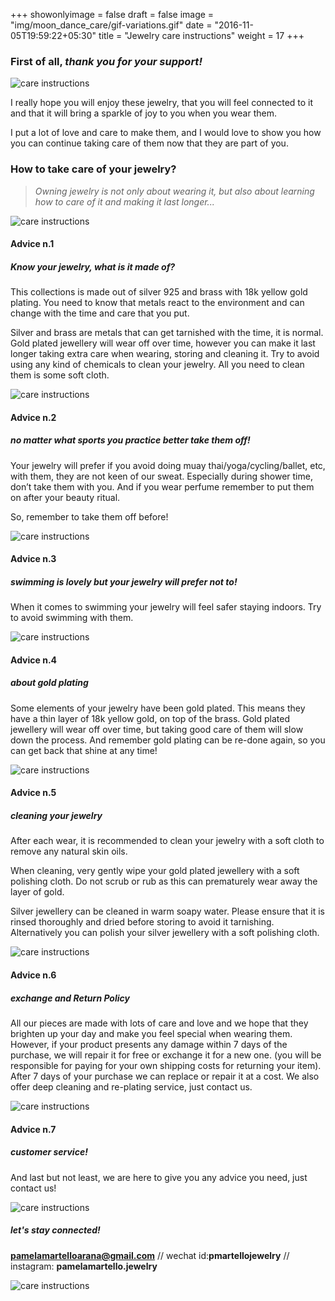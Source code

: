 +++
showonlyimage = false
draft = false
image = "img/moon_dance_care/gif-variations.gif"
date = "2016-11-05T19:59:22+05:30"
title = "Jewelry care instructions"
weight = 17
+++
<!--more-->

### First of all, *thank you for your support!* 

![care instructions](/img/moon_dance_care/care_6.png)

I really hope you will enjoy these jewelry, that you will feel connected to it and that it will bring a sparkle of joy to you when you wear them. 

I put a lot of love and care to make them, and I would love to show you how you can continue taking care of them now that they are part of you.

### How to take care of your jewelry?

>*Owning jewelry is not only about wearing it, but also about learning how to care of it and making it last longer...*

![care instructions](/img/moon_dance_care/care_7.png)

#### Advice n.1 
##### *Know your jewelry, what is it made of?*

This collections is made out of silver 925 and brass with 18k yellow gold plating. You need to know that metals react to the environment and can change with the time and care that you put.

Silver and brass are metals that can get tarnished with the time, it is normal. Gold plated jewellery will wear off over time, however you can make it last longer taking extra care when wearing, storing and cleaning it. 
Try to avoid using any kind of chemicals to clean your jewelry. All you need to clean them is some soft cloth.

![care instructions](/img/moon_dance_care/care_1.png)

#### Advice n.2
##### *no matter what sports you practice better take them off!*

Your jewelry will prefer if you avoid doing muay thai/yoga/cycling/ballet, etc, with them, they are not keen of our sweat. Especially during shower time, don’t take them with you. And if you wear perfume remember to put them on after your beauty ritual. 

So, remember to take them off before!

![care instructions](/img/moon_dance_care/care_2.png)

#### Advice n.3
##### *swimming is lovely but your jewelry will prefer not to!*

When it comes to swimming your jewelry will feel safer staying indoors. Try to avoid swimming with them.

![care instructions](/img/moon_dance_care/care_3.png)

#### Advice n.4
##### *about gold plating*

Some elements of your jewelry have been gold plated. This means they have a thin layer of 18k yellow gold, on top of the brass. Gold plated jewellery will wear off over time, but taking good care of them will slow down the process. And remember gold plating can be re-done again, so you can get back that shine at any time!

![care instructions](/img/moon_dance_care/care_4.png)

#### Advice n.5
##### *cleaning your jewelry*

After each wear, it is recommended to clean your jewelry with a soft cloth to remove any natural skin oils.

When cleaning, very gently wipe your gold plated jewellery with a soft polishing cloth. Do not scrub or rub as this can prematurely wear away the layer of gold.

Silver jewellery can be cleaned in warm soapy water.  Please ensure that it is rinsed thoroughly and dried before storing to avoid it tarnishing. Alternatively you can polish your silver jewellery with a soft polishing cloth.

![care instructions](/img/moon_dance_care/care_8.png)



#### Advice n.6
##### *exchange and Return Policy*

All our pieces are made with lots of care and love and we hope that they brighten up your day and make you feel special when wearing them. 
However, if your product presents any damage within 7 days of the purchase, we will repair it for free or exchange it for a new one. (you will be responsible for paying for your own shipping costs for returning your item).
After 7 days of your purchase we can replace or repair it at a cost. We also offer deep cleaning and re-plating service, just contact us.

![care instructions](/img/moon_dance_care/care_5.png)

#### Advice n.7
##### *customer service!*

And last but not least, we are here to give you any advice you need, just contact us!

![care instructions](/img/moon_dance_care/logo-pmartello.png)

##### *let's stay connected!*
**pamelamartelloarana@gmail.com** //
wechat id:**pmartellojewelry** // instagram: **pamelamartello.jewelry**

![care instructions](/img/moon_dance_care/qr-code.png)






